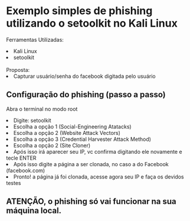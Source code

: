 # Exemplo simples de phishing utilizando o setoolkit no Kali Linux


Ferramentas Utilizadas:

<li>Kali Linux</li>
<li>setoolkit</li>
<br>
Proposta:

<li>Capturar usuário/senha do facebook digitada pelo usuário</li>

## Configuração do phishing (passo a passo)

Abra o terminal no modo root
<li>Digite: setoolkit</li>
<li>Escolha a opção 1 (Social-Engineering Atatacks)</li>
<li>Escolha a opção 2 (Website Attack Vectors)</li>
<li>Escolha a opção 3 (Credential Harvester Attack Method)</li>
<li>Escolha a opção 2 (Site Cloner)</li>
<li>Após isso irá aparecer seu IP, vc confirma digitando ele novamente e tecle ENTER</li>
<li>Após isso digite a página a ser clonada, no caso a do Facebook (facebook.com)</li>
<li>Pronto! a página já foi clonada, acesse agora seu IP e faça os devidos testes</li>

## ATENÇÃO, o phishing só vai funcionar na sua máquina local.


